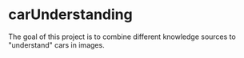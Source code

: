 carUnderstanding
================

The goal of this project is to combine different knowledge sources to "understand" cars in images.
